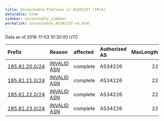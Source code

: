 ```yaml
---
title: Unreachable Prefixes in AS201237 (IPv4)
datatable: true
sidebar: unreachable_sidebar
permalink: unreachable_AS201237-v4.html
---
```


Data as of 2018-11-03 10:30:00 UTC


<div class="datatable-begin"></div>

| Prefix                                                 | Reason                                                                                                 | affected   | Authorized AS   |   MaxLength | Anchor                                         |   unreachable /24s |
|:-------------------------------------------------------|:-------------------------------------------------------------------------------------------------------|:-----------|:----------------|------------:|:-----------------------------------------------|-------------------:|
| [185.81.20.0/24](https://stat.ripe.net/185.81.20.0/24) | [INVALID ASN](https://rpki-validator.ripe.net/announcement-preview?asn=AS201237&prefix=185.81.20.0/24) | complete   | AS34226         |          22 | [RIPE](unreachable_RIPE_NCC_RPKI_Root-v4.html) |                  1 |
| [185.81.21.0/24](https://stat.ripe.net/185.81.21.0/24) | [INVALID ASN](https://rpki-validator.ripe.net/announcement-preview?asn=AS201237&prefix=185.81.21.0/24) | complete   | AS34226         |          22 | [RIPE](unreachable_RIPE_NCC_RPKI_Root-v4.html) |                  1 |
| [185.81.22.0/24](https://stat.ripe.net/185.81.22.0/24) | [INVALID ASN](https://rpki-validator.ripe.net/announcement-preview?asn=AS201237&prefix=185.81.22.0/24) | complete   | AS34226         |          22 | [RIPE](unreachable_RIPE_NCC_RPKI_Root-v4.html) |                  1 |
| [185.81.23.0/24](https://stat.ripe.net/185.81.23.0/24) | [INVALID ASN](https://rpki-validator.ripe.net/announcement-preview?asn=AS201237&prefix=185.81.23.0/24) | complete   | AS34226         |          22 | [RIPE](unreachable_RIPE_NCC_RPKI_Root-v4.html) |                  1 |

<div class="datatable-end"></div>
